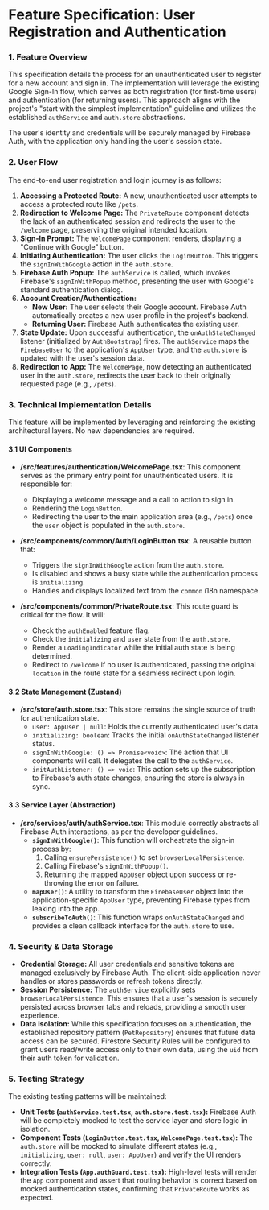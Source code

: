 # Feature Specification: User Registration and Authentication

### 1. Feature Overview

This specification details the process for an unauthenticated user to register for a new account and sign in. The implementation will leverage the existing Google Sign-In flow, which serves as both registration (for first-time users) and authentication (for returning users). This approach aligns with the project's "start with the simplest implementation" guideline and utilizes the established `authService` and `auth.store` abstractions.

The user's identity and credentials will be securely managed by Firebase Auth, with the application only handling the user's session state.

### 2. User Flow

The end-to-end user registration and login journey is as follows:

1.  **Accessing a Protected Route:** A new, unauthenticated user attempts to access a protected route like `/pets`.
2.  **Redirection to Welcome Page:** The `PrivateRoute` component detects the lack of an authenticated session and redirects the user to the `/welcome` page, preserving the original intended location.
3.  **Sign-In Prompt:** The `WelcomePage` component renders, displaying a "Continue with Google" button.
4.  **Initiating Authentication:** The user clicks the `LoginButton`. This triggers the `signInWithGoogle` action in the `auth.store`.
5.  **Firebase Auth Popup:** The `authService` is called, which invokes Firebase's `signInWithPopup` method, presenting the user with Google's standard authentication dialog.
6.  **Account Creation/Authentication:**
    - **New User:** The user selects their Google account. Firebase Auth automatically creates a new user profile in the project's backend.
    - **Returning User:** Firebase Auth authenticates the existing user.
7.  **State Update:** Upon successful authentication, the `onAuthStateChanged` listener (initialized by `AuthBootstrap`) fires. The `authService` maps the `FirebaseUser` to the application's `AppUser` type, and the `auth.store` is updated with the user's session data.
8.  **Redirection to App:** The `WelcomePage`, now detecting an authenticated user in the `auth.store`, redirects the user back to their originally requested page (e.g., `/pets`).

### 3. Technical Implementation Details

This feature will be implemented by leveraging and reinforcing the existing architectural layers. No new dependencies are required.

#### 3.1 UI Components

- **/src/features/authentication/WelcomePage.tsx**:
  This component serves as the primary entry point for unauthenticated users. It is responsible for:
  - Displaying a welcome message and a call to action to sign in.
  - Rendering the `LoginButton`.
  - Redirecting the user to the main application area (e.g., `/pets`) once the `user` object is populated in the `auth.store`.

- **/src/components/common/Auth/LoginButton.tsx**: A reusable button that:
  - Triggers the `signInWithGoogle` action from the `auth.store`.
  - Is disabled and shows a busy state while the authentication process is `initializing`.
  - Handles and displays localized text from the `common` i18n namespace.

- **/src/components/common/PrivateRoute.tsx**: This route guard is critical for the flow. It will:
  - Check the `authEnabled` feature flag.
  - Check the `initializing` and `user` state from the `auth.store`.
  - Render a `LoadingIndicator` while the initial auth state is being determined.
  - Redirect to `/welcome` if no user is authenticated, passing the original `location` in the route state for a seamless redirect upon login.

#### 3.2 State Management (Zustand)

- **/src/store/auth.store.tsx**: This store remains the single source of truth for authentication state.
  - `user: AppUser | null`: Holds the currently authenticated user's data.
  - `initializing: boolean`: Tracks the initial `onAuthStateChanged` listener status.
  - `signInWithGoogle: () => Promise<void>`: The action that UI components will call. It delegates the call to the `authService`.
  - `initAuthListener: () => void`: This action sets up the subscription to Firebase's auth state changes, ensuring the store is always in sync.

#### 3.3 Service Layer (Abstraction)

- **/src/services/auth/authService.tsx**: This module correctly abstracts all Firebase Auth interactions, as per the developer guidelines.
  - **`signInWithGoogle()`**: This function will orchestrate the sign-in process by:
    1.  Calling `ensurePersistence()` to set `browserLocalPersistence`.
    2.  Calling Firebase's `signInWithPopup()`.
    3.  Returning the mapped `AppUser` object upon success or re-throwing the error on failure.
  - **`mapUser()`**: A utility to transform the `FirebaseUser` object into the application-specific `AppUser` type, preventing Firebase types from leaking into the app.
  - **`subscribeToAuth()`**: This function wraps `onAuthStateChanged` and provides a clean callback interface for the `auth.store` to use.

### 4. Security & Data Storage

- **Credential Storage:** All user credentials and sensitive tokens are managed exclusively by Firebase Auth. The client-side application never handles or stores passwords or refresh tokens directly.
- **Session Persistence:** The `authService` explicitly sets `browserLocalPersistence`. This ensures that a user's session is securely persisted across browser tabs and reloads, providing a smooth user experience.
- **Data Isolation:** While this specification focuses on authentication, the established repository pattern (`PetRepository`) ensures that future data access can be secured. Firestore Security Rules will be configured to grant users read/write access only to their own data, using the `uid` from their auth token for validation.

### 5. Testing Strategy

The existing testing patterns will be maintained:

- **Unit Tests (`authService.test.tsx`, `auth.store.test.tsx`):** Firebase Auth will be completely mocked to test the service layer and store logic in isolation.
- **Component Tests (`LoginButton.test.tsx`, `WelcomePage.test.tsx`):** The `auth.store` will be mocked to simulate different states (e.g., `initializing`, `user: null`, `user: AppUser`) and verify the UI renders correctly.
- **Integration Tests (`App.authGuard.test.tsx`):** High-level tests will render the `App` component and assert that routing behavior is correct based on mocked authentication states, confirming that `PrivateRoute` works as expected.
